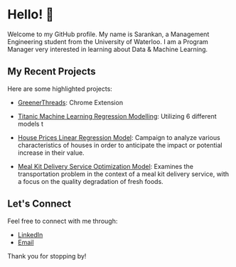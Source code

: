 # Hello! 👋

Welcome to my GitHub profile. My name is Sarankan, a Management Engineering student from the University of Waterloo. 
I am a Program Manager very interested in learning about Data & Machine Learning.

## My Recent Projects

Here are some highlighted projects:

- [GreenerThreads](https://github.com/HassanRawasia/greener-threads): Chrome Extension

- [Titanic Machine Learning Regression Modelling](https://github.com/SarankanT/MSCI-546-Final-Project): Utilizing 6 different models t

- [House Prices Linear Regression Model](https://github.com/SarankanT/MSCI-436-Final-Project): Campaign to analyze various characteristics of houses in order to anticipate the impact or potential increase in their value.

- [Meal Kit Delivery Service Optimization Model](https://github.com/HassanRawasia/MSCI-434-Final-Project): Examines the transportation problem in the context of a meal kit delivery service, with a focus on the quality degradation of fresh foods.
 
## Let's Connect

Feel free to connect with me through:

- [LinkedIn](https://www.linkedin.com/in/sarankant/)
- [Email](s4thirun@uwaterloo.ca)

Thank you for stopping by!
<!--
**SarankanT/sarankant** is a ✨ _special_ ✨ repository because its `README.md` (this file) appears on your GitHub profile.

Here are some ideas to get you started:
-->
